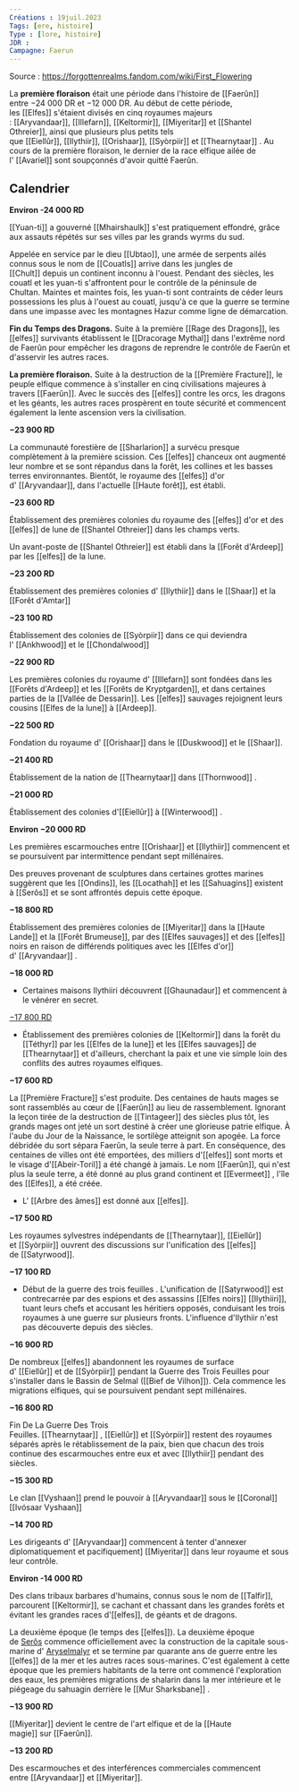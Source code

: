 ```yaml
---
Créations : 19juil.2023
Tags: [ere, histoire]
Type : [lore, histoire]
JDR : 
Campagne: Faerun
---
```

Source : https://forgottenrealms.fandom.com/wiki/First_Flowering

La **première floraison** était une période dans l'histoire de [[Faerûn]] entre −24 000 DR et −12 000 DR. Au début de cette période, les [[Elfes]] s'étaient divisés en cinq royaumes majeurs : [[Aryvandaar]], [[Illefarn]], [[Keltormir]], [[Miyeritar]] et [[Shantel Othreier]], ainsi que plusieurs plus petits tels que [[Eiellûr]], [[Ilythiir]], [[Orishaar]], [[Syòrpiir]] et [[Thearnytaar]] . Au cours de la première floraison, le dernier de la race elfique ailée de l' [[Avariel]] sont soupçonnés d'avoir quitté Faerûn.

## Calendrier

**Environ -24 000 RD**

[[Yuan-ti]] a gouverné [[Mhairshaulk]] s'est pratiquement effondré, grâce aux assauts répétés sur ses villes par les grands wyrms du sud.

Appelée en service par le dieu [[Ubtao]], une armée de serpents ailés connus sous le nom de [[Couatls]] arrive dans les jungles de [[Chult]] depuis un continent inconnu à l'ouest. Pendant des siècles, les couatl et les yuan-ti s'affrontent pour le contrôle de la péninsule de Chultan. Maintes et maintes fois, les yuan-ti sont contraints de céder leurs possessions les plus à l'ouest au couatl, jusqu'à ce que la guerre se termine dans une impasse avec les montagnes Hazur comme ligne de démarcation.

**Fin du Temps des Dragons.** Suite à la première [[Rage des Dragons]], les [[elfes]] survivants établissent le [[Dracorage Mythal]] dans l'extrême nord de Faerûn pour empêcher les dragons de reprendre le contrôle de Faerûn et d'asservir les autres races. 

**La première floraison.** Suite à la destruction de la [[Première Fracture]], le peuple elfique commence à s'installer en cinq civilisations majeures à travers [[Faerûn]]. Avec le succès des [[elfes]] contre les orcs, les dragons et les géants, les autres races prospèrent en toute sécurité et commencent également la lente ascension vers la civilisation. 

**−23 900 RD**

La communauté forestière de [[Sharlarion]] a survécu presque complètement à la première scission. Ces [[elfes]] chanceux ont augmenté leur nombre et se sont répandus dans la forêt, les collines et les basses terres environnantes. Bientôt, le royaume des [[elfes]] d'or d' [[Aryvandaar]], dans l'actuelle [[Haute forêt]], est établi. 

**−23 600 RD**

Établissement des premières colonies du royaume des [[elfes]] d'or et des [[elfes]] de lune de [[Shantel Othreier]] dans les champs verts.

Un avant-poste de [[Shantel Othreier]] est établi dans la [[Forêt d'Ardeep]] par les [[elfes]] de la lune.

**−23 200 RD**

Établissement des premières colonies d' [[Ilythiir]] dans le [[Shaar]] et la [[Forêt d'Amtar]]

**−23 100 RD**

Établissement des colonies de [[Syòrpiir]] dans ce qui deviendra l' [[Ankhwood]] et le [[Chondalwood]]

**−22 900 RD**

Les premières colonies du royaume d' [[Illefarn]] sont fondées dans les [[Forêts d'Ardeep]] et les [[Forêts de Kryptgarden]], et dans certaines parties de la [[Vallée de Dessarin]]. Les [[elfes]] sauvages rejoignent leurs cousins ​​[[Elfes de la lune]] à [[Ardeep]]. 

**−22 500 RD**

Fondation du royaume d' [[Orishaar]] dans le [[Duskwood]] et le [[Shaar]].

**−21 400 RD**

Établissement de la nation de [[Thearnytaar]] dans [[Thornwood]] . 

**−21 000 RD**

Établissement des colonies d'[[Eiellûr]] à [[Winterwood]] . 

**Environ −20 000 RD**

Les premières escarmouches entre [[Orishaar]] et [[Ilythiir]] commencent et se poursuivent par intermittence pendant sept millénaires.

Des preuves provenant de sculptures dans certaines grottes marines suggèrent que les [[Ondins]], les [[Locathah]] et les [[Sahuagins]] existent à [[Serôs]] et se sont affrontés depuis cette époque. 

**−18 800 RD**

Établissement des premières colonies de [[Miyeritar]] dans la [[Haute Lande]] et la [[Forêt Brumeuse]], par des [[Elfes sauvages]] et des [[elfes]] noirs en raison de différends politiques avec les [[Elfes d'or]] d' [[Aryvandaar]] . 

**−18 000 RD**

- Certaines maisons Ilythiiri découvrent [[Ghaunadaur]] et commencent à le vénérer en secret.

[−17 800 RD](https://forgottenrealms.fandom.com/wiki/-17800_DR "-17800 DR")

- Établissement des premières colonies de [[Keltormir]] dans la forêt du [[Téthyr]] par les [[Elfes de la lune]] et les [[Elfes sauvages]] de [[Thearnytaar]] et d'ailleurs, cherchant la paix et une vie simple loin des conflits des autres royaumes elfiques. 

**−17 600 RD**

La [[Première Fracture]] s'est produite. Des centaines de hauts mages se sont rassemblés au cœur de [[Faerûn]] au lieu de rassemblement. Ignorant la leçon tirée de la destruction de [[Tintageer]] des siècles plus tôt, les grands mages ont jeté un sort destiné à créer une glorieuse patrie elfique. À l'aube du Jour de la Naissance, le sortilège atteignit son apogée. La force débridée du sort sépara Faerûn, la seule terre à part. En conséquence, des centaines de villes ont été emportées, des milliers d'[[elfes]] sont morts et le visage d'[[Abeir-Toril]] a été changé à jamais. Le nom [[Faerûn]], qui n'est plus la seule terre, a été donné au plus grand continent et [[Evermeet]] , l'île des [[Elfes]], a été créée.

- L' [[Arbre des âmes]] est donné aux [[elfes]]. 

**−17 500 RD**

Les royaumes sylvestres indépendants de [[Thearnytaar]], [[Eiellûr]] et [[Syòrpiir]] ouvrent des discussions sur l'unification des [[elfes]] de [[Satyrwood]].

**−17 100 RD**

- Début de la guerre des trois feuilles . L'unification de [[Satyrwood]] est contrecarrée par des espions et des assassins [[Elfes noirs]] [[Ilythiiri]], tuant leurs chefs et accusant les héritiers opposés, conduisant les trois royaumes à une guerre sur plusieurs fronts. L'influence d'Ilythiir n'est pas découverte depuis des siècles.

**−16 900 RD**

De nombreux [[elfes]] abandonnent les royaumes de surface d' [[Eiellûr]] et de [[Syòrpiir]] pendant la Guerre des Trois Feuilles pour s'installer dans le Bassin de Selmal ([[Bief de Vilhon]]). Cela commence les migrations elfiques, qui se poursuivent pendant sept millénaires.

**−16 800 RD**

Fin De La Guerre Des Trois Feuilles. [[Thearnytaar]] , [[Eiellûr]] et [[Syòrpiir]] restent des royaumes séparés après le rétablissement de la paix, bien que chacun des trois continue des escarmouches entre eux et avec [[Ilythiir]] pendant des siècles.

**−15 300 RD**

Le clan [[Vyshaan]] prend le pouvoir à [[Aryvandaar]] sous le [[Coronal]] [[Ivósaar Vyshaan]]

**−14 700 RD**

Les dirigeants d' [[Aryvandaar]] commencent à tenter d'annexer diplomatiquement et pacifiquement] [[Miyeritar]] dans leur royaume et sous leur contrôle.

**Environ -14 000 RD**

Des clans tribaux barbares d'humains, connus sous le nom de [[Talfir]], parcourent [[Keltormir]], se cachant et chassant dans les grandes forêts et évitant les grandes races d'[[elfes]], de géants et de dragons.

La deuxième époque (le temps des [[elfes]]). La deuxième époque de [Serôs](https://forgottenrealms.fandom.com/wiki/Ser%C3%B4s "Serôs") commence officiellement avec la construction de la capitale sous-marine d' [Aryselmalyr](https://forgottenrealms.fandom.com/wiki/Aryselmalyr "Aryselmalyr") et se termine par quarante ans de guerre entre les [[elfes]] de la mer et les autres races sous-marines. C'est également à cette époque que les premiers habitants de la terre ont commencé l'exploration des eaux, les premières migrations de shalarin dans la mer intérieure et le piégeage du sahuagin derrière le [[Mur Sharksbane]] .

**−13 900 RD**

[[Miyeritar]] devient le centre de l'art elfique et de la [[Haute magie]] sur [[Faerûn]].

**−13 200 RD**

Des escarmouches et des interférences commerciales commencent entre [[Aryvandaar]] et [[Miyeritar]].
